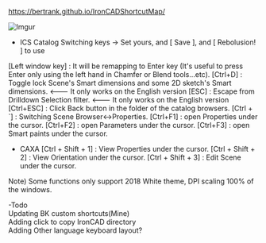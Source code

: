 https://bertrank.github.io/IronCADShortcutMap/

![Imgur](http://BertranK.github.io/IronCADShortcutMap/Usermanual.gif)

- ICS
Catalog Switching keys -> Set yours, and [ Save ], and [ Rebolusion! ] to use

[Left window key] : It will be remapping to Enter key (It's useful to press Enter only using the left hand in Chamfer or Blend tools...etc).
[Ctrl+D] : Toggle lock Scene's Smart dimensions and some 2D sketch's Smart dimensions.   <--- It only works on the English version
[ESC] : Escape from Drilldown Selection filter.   <--- It only works on the English version
[Ctrl+ESC] : Click Back button in the folder of the catalog browsers.
[Ctrl + `] : Switching Scene Browser<->Properties.
[Ctrl+F1] : open Properties under the cursor.
[Ctrl+F2] : open Parameters under the cursor.
[Ctrl+F3] : open Smart paints under the cursor.

- CAXA
[Ctrl + Shift + 1] : View Properties under the cursor.
[Ctrl + Shift + 2] : View Orientation under the cursor.
[Ctrl + Shift + 3] : Edit Scene under the cursor.

Note) Some functions only support 2018 White theme, DPI scaling 100% of the windows.

-Todo  
Updating BK custom shortcuts(Mine)<br>
Adding click to copy IronCAD directory  
Adding Other language keyboard layout?  
